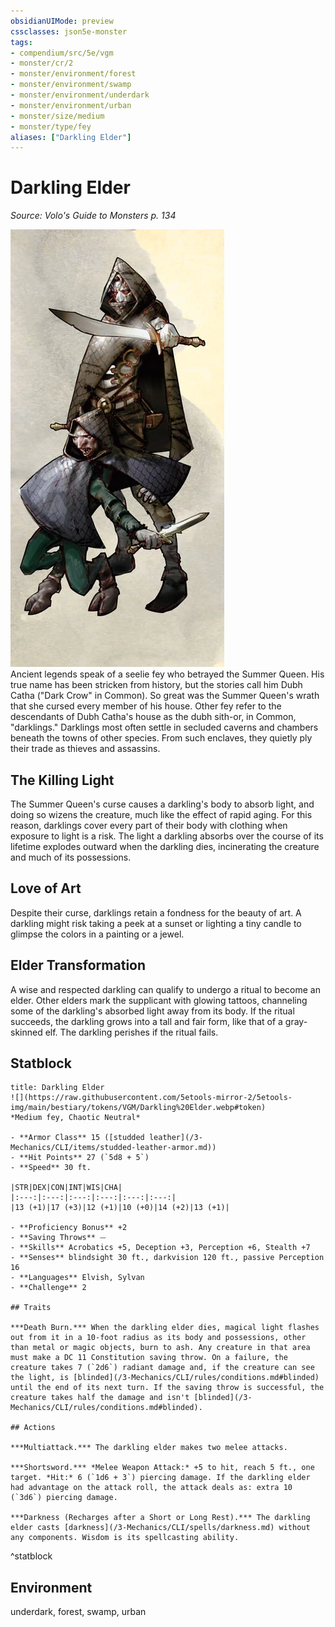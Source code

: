 ```yaml
---
obsidianUIMode: preview
cssclasses: json5e-monster
tags:
- compendium/src/5e/vgm
- monster/cr/2
- monster/environment/forest
- monster/environment/swamp
- monster/environment/underdark
- monster/environment/urban
- monster/size/medium
- monster/type/fey
aliases: ["Darkling Elder"]
---
```

# Darkling Elder
*Source: Volo's Guide to Monsters p. 134*  

![](https://raw.githubusercontent.com/5etools-mirror-2/5etools-img/main/bestiary/VGM/Darkling.webp#right)  
Ancient legends speak of a seelie fey who betrayed the Summer Queen. His true name has been stricken from history, but the stories call him Dubh Catha ("Dark Crow" in Common). So great was the Summer Queen's wrath that she cursed every member of his house. Other fey refer to the descendants of Dubh Catha's house as the dubh sith-or, in Common, "darklings." Darklings most often settle in secluded caverns and chambers beneath the towns of other species. From such enclaves, they quietly ply their trade as thieves and assassins.

## The Killing Light

The Summer Queen's curse causes a darkling's body to absorb light, and doing so wizens the creature, much like the effect of rapid aging. For this reason, darklings cover every part of their body with clothing when exposure to light is a risk. The light a darkling absorbs over the course of its lifetime explodes outward when the darkling dies, incinerating the creature and much of its possessions.

## Love of Art

Despite their curse, darklings retain a fondness for the beauty of art. A darkling might risk taking a peek at a sunset or lighting a tiny candle to glimpse the colors in a painting or a jewel.

## Elder Transformation

A wise and respected darkling can qualify to undergo a ritual to become an elder. Other elders mark the supplicant with glowing tattoos, channeling some of the darkling's absorbed light away from its body. If the ritual succeeds, the darkling grows into a tall and fair form, like that of a gray-skinned elf. The darkling perishes if the ritual fails.


## Statblock

```ad-statblock
title: Darkling Elder
![](https://raw.githubusercontent.com/5etools-mirror-2/5etools-img/main/bestiary/tokens/VGM/Darkling%20Elder.webp#token)
*Medium fey, Chaotic Neutral*

- **Armor Class** 15 ([studded leather](/3-Mechanics/CLI/items/studded-leather-armor.md))
- **Hit Points** 27 (`5d8 + 5`) 
- **Speed** 30 ft.

|STR|DEX|CON|INT|WIS|CHA|
|:---:|:---:|:---:|:---:|:---:|:---:|
|13 (+1)|17 (+3)|12 (+1)|10 (+0)|14 (+2)|13 (+1)|

- **Proficiency Bonus** +2
- **Saving Throws** ⏤
- **Skills** Acrobatics +5, Deception +3, Perception +6, Stealth +7
- **Senses** blindsight 30 ft., darkvision 120 ft., passive Perception 16
- **Languages** Elvish, Sylvan
- **Challenge** 2

## Traits

***Death Burn.*** When the darkling elder dies, magical light flashes out from it in a 10-foot radius as its body and possessions, other than metal or magic objects, burn to ash. Any creature in that area must make a DC 11 Constitution saving throw. On a failure, the creature takes 7 (`2d6`) radiant damage and, if the creature can see the light, is [blinded](/3-Mechanics/CLI/rules/conditions.md#blinded) until the end of its next turn. If the saving throw is successful, the creature takes half the damage and isn't [blinded](/3-Mechanics/CLI/rules/conditions.md#blinded).

## Actions

***Multiattack.*** The darkling elder makes two melee attacks.

***Shortsword.*** *Melee Weapon Attack:* +5 to hit, reach 5 ft., one target. *Hit:* 6 (`1d6 + 3`) piercing damage. If the darkling elder had advantage on the attack roll, the attack deals as: extra 10 (`3d6`) piercing damage.

***Darkness (Recharges after a Short or Long Rest).*** The darkling elder casts [darkness](/3-Mechanics/CLI/spells/darkness.md) without any components. Wisdom is its spellcasting ability.
```
^statblock

## Environment

underdark, forest, swamp, urban